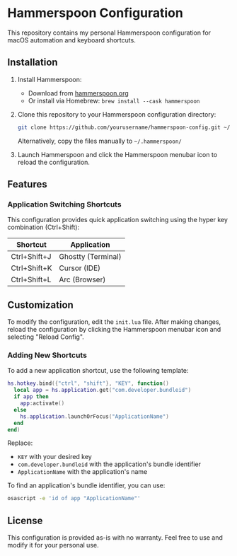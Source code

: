 # Hammerspoon Configuration

This repository contains my personal Hammerspoon configuration for macOS automation and keyboard shortcuts.

## Installation

1. Install Hammerspoon:

   - Download from [hammerspoon.org](https://www.hammerspoon.org/)
   - Or install via Homebrew: `brew install --cask hammerspoon`

2. Clone this repository to your Hammerspoon configuration directory:

   ```bash
   git clone https://github.com/yourusername/hammerspoon-config.git ~/.hammerspoon
   ```

   Alternatively, copy the files manually to `~/.hammerspoon/`

3. Launch Hammerspoon and click the Hammerspoon menubar icon to reload the configuration.

## Features

### Application Switching Shortcuts

This configuration provides quick application switching using the hyper key combination (Ctrl+Shift):

| Shortcut     | Application        |
| ------------ | ------------------ |
| Ctrl+Shift+J | Ghostty (Terminal) |
| Ctrl+Shift+K | Cursor (IDE)       |
| Ctrl+Shift+L | Arc (Browser)      |

## Customization

To modify the configuration, edit the `init.lua` file. After making changes, reload the configuration by clicking the Hammerspoon menubar icon and selecting "Reload Config".

### Adding New Shortcuts

To add a new application shortcut, use the following template:

```lua
hs.hotkey.bind({"ctrl", "shift"}, "KEY", function()
  local app = hs.application.get("com.developer.bundleid")
  if app then
    app:activate()
  else
    hs.application.launchOrFocus("ApplicationName")
  end
end)
```

Replace:

- `KEY` with your desired key
- `com.developer.bundleid` with the application's bundle identifier
- `ApplicationName` with the application's name

To find an application's bundle identifier, you can use:

```bash
osascript -e 'id of app "ApplicationName"'
```

## License

This configuration is provided as-is with no warranty. Feel free to use and modify it for your personal use.
